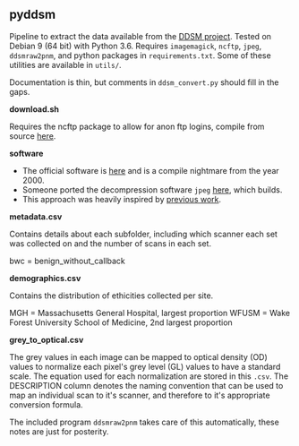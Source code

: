 pyddsm
------

Pipeline to extract the data available from the [DDSM project](http://marathon.csee.usf.edu/Mammography/Database.html). Tested on Debian 9 (64 bit) with Python 3.6. Requires `imagemagick`, `ncftp`, `jpeg`, `ddsmraw2pnm`, and python packages in `requirements.txt`. Some of these utilities are available in `utils/`.

Documentation is thin, but comments in `ddsm_convert.py` should fill in the gaps.

**download.sh**

Requires the ncftp package to allow for anon ftp logins, compile from source [here](https://www.ncftp.com/download/).

**software**

+ The official software is [here](http://marathon.csee.usf.edu/Mammography/software/heathusf_v1.1.0.html) and is a compile nightmare from the year 2000.
+ Someone ported the decompression software `jpeg` [here](http://www.cs.unibo.it/~roffilli/sw.html), which builds.
+ This approach was heavily inspired by [previous work](https://github.com/multinormal/ddsm.git).

**metadata.csv**

Contains details about each subfolder, including which scanner each set was collected on and the number of scans in each set.

bwc = benign_without_callback

**demographics.csv**

Contains the distribution of ethicities collected per site.

MGH = Massachusetts General Hospital, largest proportion
WFUSM = Wake Forest University School of Medicine, 2nd largest proportion

**grey_to_optical.csv**

The grey values in each image can be mapped to optical density (OD) values to normalize each pixel's grey level (GL) values to have a standard scale. The equation used for each normalization are stored in this `.csv`. The DESCRIPTION column denotes the naming convention that can be used to map an individual scan to it's scanner, and therefore to it's appropriate conversion formula.

The included program `ddsmraw2pnm` takes care of this automatically, these notes are just for posterity.

